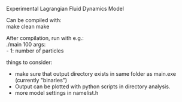 Experimental Lagrangian Fluid Dynamics Model

Can be compiled with:  
make clean 
make


After compilation, run with e.g.:  
./main 100 
args:  
    - 1: number of particles  

things to consider:  
- make sure that output directory exists in same folder
  as main.exe (currently "binaries")
- Output can be plotted with python scripts in directory analysis.
- more model settings in namelist.h
